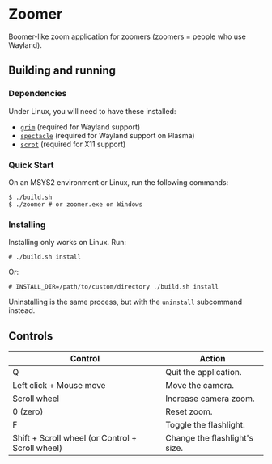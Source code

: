 # Zoomer

[Boomer](https://github.com/tsoding/boomer)-like zoom application for zoomers (zoomers = people who use Wayland).

## Building and running

### Dependencies

Under Linux, you will need to have these installed:

- [`grim`](https://sr.ht/~emersion/grim/) (required for Wayland support)
- [`spectacle`](https://apps.kde.org/spectacle/) (required for Wayland support on Plasma)
- [`scrot`](https://github.com/resurrecting-open-source-projects/scrot) (required for X11 support)

### Quick Start

On an MSYS2 environment or Linux, run the following commands:

```console
$ ./build.sh
$ ./zoomer # or zoomer.exe on Windows
```

### Installing

Installing only works on Linux. Run:

```console
# ./build.sh install
```
Or:
```
# INSTALL_DIR=/path/to/custom/directory ./build.sh install
```

Uninstalling is the same process, but with the `uninstall` subcommand instead.

## Controls

| Control                                          | Action                        |
|--------------------------------------------------|-------------------------------|
| Q                                                | Quit the application.         |
| Left click + Mouse move                          | Move the camera.              |
| Scroll wheel                                     | Increase camera zoom.         |
| 0 (zero)                                         | Reset zoom.                   |
| F                                                | Toggle the flashlight.        |
| Shift + Scroll wheel (or Control + Scroll wheel) | Change the flashlight's size. |

